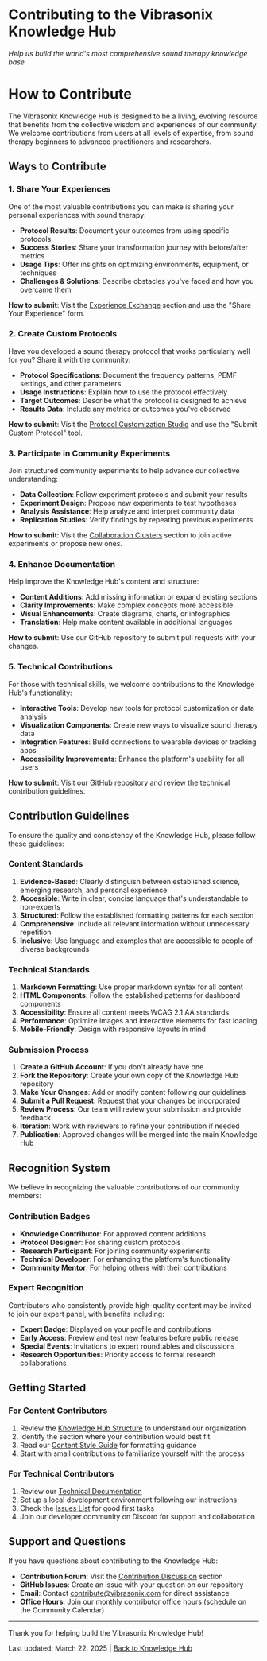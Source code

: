 <div style={{textAlign: "center"}}>
  <h1>Contributing to the Vibrasonix Knowledge Hub</h1>
  <p><em>Help us build the world's most comprehensive sound therapy knowledge base</em></p>
</div>

# How to Contribute

The Vibrasonix Knowledge Hub is designed to be a living, evolving resource that benefits from the collective wisdom and experiences of our community. We welcome contributions from users at all levels of expertise, from sound therapy beginners to advanced practitioners and researchers.

## Ways to Contribute

### 1. Share Your Experiences

One of the most valuable contributions you can make is sharing your personal experiences with sound therapy:

- **Protocol Results**: Document your outcomes from using specific protocols
- **Success Stories**: Share your transformation journey with before/after metrics
- **Usage Tips**: Offer insights on optimizing environments, equipment, or techniques
- **Challenges & Solutions**: Describe obstacles you've faced and how you overcame them

**How to submit**: Visit the [Experience Exchange](community-cosmos/experience-exchange/index.md) section and use the "Share Your Experience" form.

### 2. Create Custom Protocols

Have you developed a sound therapy protocol that works particularly well for you? Share it with the community:

- **Protocol Specifications**: Document the frequency patterns, PEMF settings, and other parameters
- **Usage Instructions**: Explain how to use the protocol effectively
- **Target Outcomes**: Describe what the protocol is designed to achieve
- **Results Data**: Include any metrics or outcomes you've observed

**How to submit**: Visit the [Protocol Customization Studio](sonic-lab/protocol-customization-studio/index.md) and use the "Submit Custom Protocol" tool.

### 3. Participate in Community Experiments

Join structured community experiments to help advance our collective understanding:

- **Data Collection**: Follow experiment protocols and submit your results
- **Experiment Design**: Propose new experiments to test hypotheses
- **Analysis Assistance**: Help analyze and interpret community data
- **Replication Studies**: Verify findings by repeating previous experiments

**How to submit**: Visit the [Collaboration Clusters](community-cosmos/collaboration-clusters/index.md) section to join active experiments or propose new ones.

### 4. Enhance Documentation

Help improve the Knowledge Hub's content and structure:

- **Content Additions**: Add missing information or expand existing sections
- **Clarity Improvements**: Make complex concepts more accessible
- **Visual Enhancements**: Create diagrams, charts, or infographics
- **Translation**: Help make content available in additional languages

**How to submit**: Use our GitHub repository to submit pull requests with your changes.

### 5. Technical Contributions

For those with technical skills, we welcome contributions to the Knowledge Hub's functionality:

- **Interactive Tools**: Develop new tools for protocol customization or data analysis
- **Visualization Components**: Create new ways to visualize sound therapy data
- **Integration Features**: Build connections to wearable devices or tracking apps
- **Accessibility Improvements**: Enhance the platform's usability for all users

**How to submit**: Visit our GitHub repository and review the technical contribution guidelines.

## Contribution Guidelines

To ensure the quality and consistency of the Knowledge Hub, please follow these guidelines:

### Content Standards

1. **Evidence-Based**: Clearly distinguish between established science, emerging research, and personal experience
2. **Accessible**: Write in clear, concise language that's understandable to non-experts
3. **Structured**: Follow the established formatting patterns for each section
4. **Comprehensive**: Include all relevant information without unnecessary repetition
5. **Inclusive**: Use language and examples that are accessible to people of diverse backgrounds

### Technical Standards

1. **Markdown Formatting**: Use proper markdown syntax for all content
2. **HTML Components**: Follow the established patterns for dashboard components
3. **Accessibility**: Ensure all content meets WCAG 2.1 AA standards
4. **Performance**: Optimize images and interactive elements for fast loading
5. **Mobile-Friendly**: Design with responsive layouts in mind

### Submission Process

1. **Create a GitHub Account**: If you don't already have one
2. **Fork the Repository**: Create your own copy of the Knowledge Hub repository
3. **Make Your Changes**: Add or modify content following our guidelines
4. **Submit a Pull Request**: Request that your changes be incorporated
5. **Review Process**: Our team will review your submission and provide feedback
6. **Iteration**: Work with reviewers to refine your contribution if needed
7. **Publication**: Approved changes will be merged into the main Knowledge Hub

## Recognition System

We believe in recognizing the valuable contributions of our community members:

### Contribution Badges

- **Knowledge Contributor**: For approved content additions
- **Protocol Designer**: For sharing custom protocols
- **Research Participant**: For joining community experiments
- **Technical Developer**: For enhancing the platform's functionality
- **Community Mentor**: For helping others with their contributions

### Expert Recognition

Contributors who consistently provide high-quality content may be invited to join our expert panel, with benefits including:

- **Expert Badge**: Displayed on your profile and contributions
- **Early Access**: Preview and test new features before public release
- **Special Events**: Invitations to expert roundtables and discussions
- **Research Opportunities**: Priority access to formal research collaborations

## Getting Started

### For Content Contributors

1. Review the [Knowledge Hub Structure](about.md#hub-structure) to understand our organization
2. Identify the section where your contribution would best fit
3. Read our [Content Style Guide](contribute/content-style-guide.md) for formatting guidance
4. Start with small contributions to familiarize yourself with the process

### For Technical Contributors

1. Review our [Technical Documentation](contribute/technical-documentation.md)
2. Set up a local development environment following our instructions
3. Check the [Issues List](https://github.com/vibrasonix/knowledge-hub/issues) for good first tasks
4. Join our developer community on Discord for support and collaboration

## Support and Questions

If you have questions about contributing to the Knowledge Hub:

- **Contribution Forum**: Visit the [Contribution Discussion](community-cosmos/collaboration-clusters/contribution-forum.md) section
- **GitHub Issues**: Create an issue with your question on our repository
- **Email**: Contact contribute@vibrasonix.com for direct assistance
- **Office Hours**: Join our monthly contributor office hours (schedule on the Community Calendar)

---

<div style={{textAlign: "center"}}>
  <p>Thank you for helping build the Vibrasonix Knowledge Hub!</p>
  <p>Last updated: March 22, 2025 | <a href="index.md">Back to Knowledge Hub</a></p>
</div>
